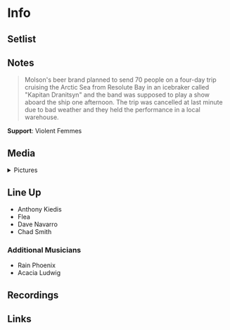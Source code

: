 # Info

## Setlist

## Notes

> Molson's beer brand planned to send 70 people on a four-day trip cruising the Arctic Sea from Resolute Bay in an icebraker called "Kapitan Dranitsyn" and the band was supposed to play a show aboard the ship one afternoon. The trip was cancelled at last minute due to bad weather and they held the performance in a local warehouse.

**Support**: Violent Femmes

## Media 

<details>
  <summary>Pictures</summary>
  <!--<img alt="Setlist" title="Setlist" src="_.jpg" height="200" />-->
</details>

## Line Up

* Anthony Kiedis
* Flea
* Dave Navarro
* Chad Smith

### Additional Musicians

* Rain Phoenix  
* Acacia Ludwig

## Recordings

## Links


